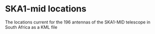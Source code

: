 # SKA1-mid locations
The locations current for the 196 antennas of the SKA1-MID telescope in South Africa as a KML file
